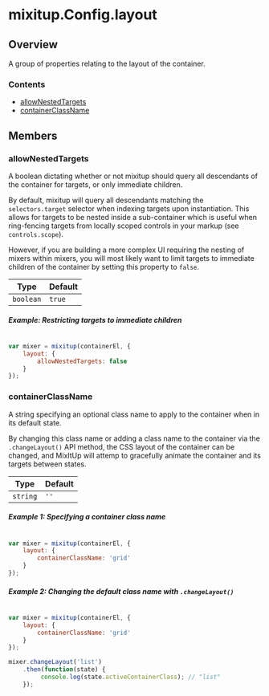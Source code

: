 # mixitup.Config.layout

## Overview

A group of properties relating to the layout of the container.

### Contents

- [allowNestedTargets](#allowNestedTargets)
- [containerClassName](#containerClassName)


## Members

<h3 id="allowNestedTargets">allowNestedTargets</h3>




A boolean dictating whether or not mixitup should query all descendants
of the container for targets, or only immediate children.

By default, mixitup will query all descendants matching the
`selectors.target` selector when indexing targets upon instantiation.
This allows for targets to be nested inside a sub-container which is
useful when ring-fencing targets from locally scoped controls in your
markup (see `controls.scope`).

However, if you are building a more complex UI requiring the nesting
of mixers within mixers, you will most likely want to limit targets to
immediate children of the container by setting this property to `false`.


|Type | Default
|---  | ---
|`boolean`| `true`

##### Example: Restricting targets to immediate children

```js

var mixer = mixitup(containerEl, {
    layout: {
        allowNestedTargets: false
    }
});
```

<h3 id="containerClassName">containerClassName</h3>




A string specifying an optional class name to apply to the container when in
its default state.

By changing this class name or adding a class name to the container via the
`.changeLayout()` API method, the CSS layout of the container can be changed,
and MixItUp will attemp to gracefully animate the container and its targets
between states.


|Type | Default
|---  | ---
|`string`| `''`

##### Example 1: Specifying a container class name

```js

var mixer = mixitup(containerEl, {
    layout: {
        containerClassName: 'grid'
    }
});
```
##### Example 2: Changing the default class name with `.changeLayout()`

```js

var mixer = mixitup(containerEl, {
    layout: {
        containerClassName: 'grid'
    }
});

mixer.changeLayout('list')
    .then(function(state) {
         console.log(state.activeContainerClass); // "list"
    });
```

